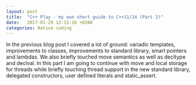 ```yaml
---
layout: post
title:  "C++ Play - my own short guide to C++11/14 (Part 2)"
date:   2017-01-29 12:15:16 +0200
categories: Native coding
---
```


In the previous blog post I covered a lot of ground: variadic templates, improvements to classes, improvements to standard library, smart pointers and lambdas. 
We also briefly touched move semantics as well as decltype and declval. In this part I am going to continue with move and local storage for threads while briefly touching 
thread support in the new standard library, delegated constructors, user defined literals and static_assert.


